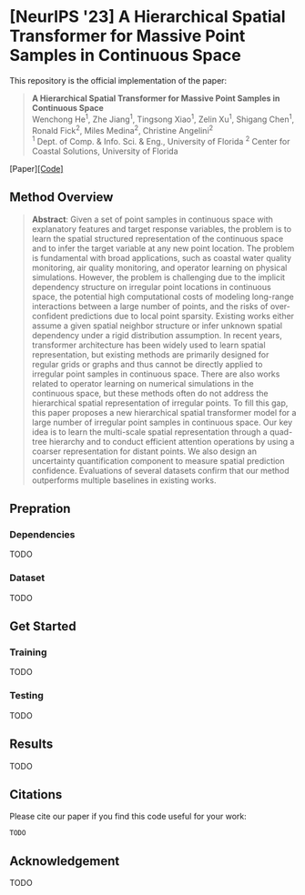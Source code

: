 # [NeurIPS '23] A Hierarchical Spatial Transformer for Massive Point Samples in Continuous Space
This repository is the official implementation of the paper:
> **A Hierarchical Spatial Transformer for Massive Point Samples in Continuous Space** <br>
> Wenchong He<sup>1</sup>, Zhe Jiang<sup>1</sup>, Tingsong Xiao<sup>1</sup>, Zelin Xu<sup>1</sup>, Shigang Chen<sup>1</sup>, Ronald Fick<sup>2</sup>, Miles Medina<sup>2</sup>, Christine Angelini<sup>2</sup><br>
> <sup>1</sup> Dept. of Comp. & Info. Sci. & Eng., University of Florida
> <sup>2</sup> Center for Coastal Solutions, University of Florida

[Paper][\[Code\]](https://github.com/spatialdatasciencegroup/HST)

## Method Overview
> <b>Abstract</b>: Given a set of point samples in continuous space with explanatory features and target response variables, the problem is to learn the spatial structured representation of the continuous space and to infer the target variable at any new point location. The problem is fundamental with broad applications, such as coastal water quality monitoring, air quality monitoring, and operator learning on physical simulations. However, the problem is challenging due to the implicit dependency structure on irregular point locations in continuous space, the potential high computational costs of modeling long-range interactions between a large number of points, and the risks of over-confident predictions due to local point sparsity. Existing works either assume a given spatial neighbor structure or infer unknown spatial dependency under a rigid distribution assumption. In recent years, transformer architecture has been widely used to learn spatial representation, but existing methods are primarily designed for regular grids or graphs and thus cannot be directly applied to irregular point samples in continuous space. There are also works related to operator learning on numerical simulations in the continuous space, but these methods often do not address the hierarchical spatial representation of irregular points. To fill this gap, this paper proposes a new hierarchical spatial transformer model for a large number of irregular point samples in continuous space. Our key idea is to learn the multi-scale spatial representation through a quad-tree hierarchy and to conduct efficient attention operations by using a coarser representation for distant points. We also design an uncertainty quantification component to measure spatial prediction confidence. Evaluations of several datasets confirm that our method outperforms multiple baselines in existing works. 

## Prepration
### Dependencies
TODO
### Dataset
TODO

## Get Started
### Training
TODO
### Testing
TODO

## Results
TODO 

## Citations
Please cite our paper if you find this code useful for your work:
```
TODO
```

## Acknowledgement
TODO
